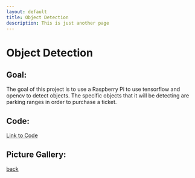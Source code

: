 ```yaml
---
layout: default
title: Object Detection
description: This is just another page
---
```


# Object Detection

## Goal:

The goal of this project is to use a Raspberry Pi to use tensorflow and opencv to detect objects. The specific objects that it will be detecting are parking ranges in order to purchase a ticket.

## Code:

[Link to Code](https://github.com/joey101/object_detection)

## Picture Gallery:

[back](../index.html)